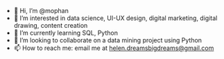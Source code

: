- 👋 Hi, I’m @mophan
- 👀 I’m interested in data science, UI-UX design, digital marketing, digital drawing, content creation
- 🌱 I’m currently learning SQL, Python
- 💞️ I’m looking to collaborate on a data mining project using Python
- 📫 How to reach me: email me at helen.dreamsbigdreams@gmail.com

<!---
mophan/mophan is a ✨ special ✨ repository because its `README.md` (this file) appears on your GitHub profile.
You can click the Preview link to take a look at your changes.
--->
